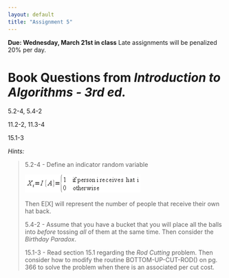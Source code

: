```yaml
---
layout: default
title: "Assignment 5"
---
```


**Due: Wednesday, March 21st in class** Late assignments will be penalized 20% per day.

Book Questions from *Introduction to Algorithms - 3rd ed.*
==========================================================

5.2-4, 5.4-2

11.2-2, 11.3-4

15.1-3

*Hints:*

> 5.2-4 - Define an indicator random variable
>
> ![image](images/assign05/expect.png)
>
> Then E[X] will represent the number of people that receive their own hat back.
>
> 5.4-2 - Assume that you have a bucket that you will place all the balls into *before* tossing *all* of them at the same time. Then consider the *Birthday Paradox*.
>
> 15.1-3 - Read section 15.1 regarding the *Rod Cutting* problem. Then consider how to modify the routine BOTTOM-UP-CUT-ROD() on pg. 366 to solve the problem when there is an associated per cut cost.


